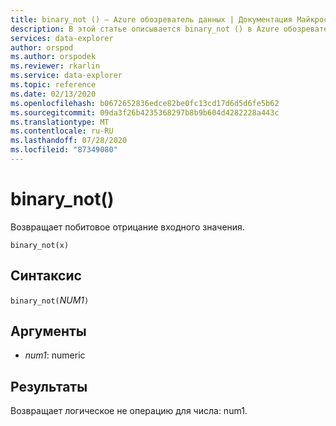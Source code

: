 ```yaml
---
title: binary_not () — Azure обозреватель данных | Документация Майкрософт
description: В этой статье описывается binary_not () в Azure обозреватель данных.
services: data-explorer
author: orspod
ms.author: orspodek
ms.reviewer: rkarlin
ms.service: data-explorer
ms.topic: reference
ms.date: 02/13/2020
ms.openlocfilehash: b0672652836edce82be0fc13cd17d6d5d6fe5b62
ms.sourcegitcommit: 09da3f26b4235368297b8b9b604d4282228a443c
ms.translationtype: MT
ms.contentlocale: ru-RU
ms.lasthandoff: 07/28/2020
ms.locfileid: "87349080"
---
```

# <a name="binary_not"></a>binary_not()

Возвращает побитовое отрицание входного значения.

```kusto
binary_not(x)
```

## <a name="syntax"></a>Синтаксис

`binary_not(`*NUM1*`)`

## <a name="arguments"></a>Аргументы

* *num1*: numeric 

## <a name="returns"></a>Результаты

Возвращает логическое не операцию для числа: num1.
